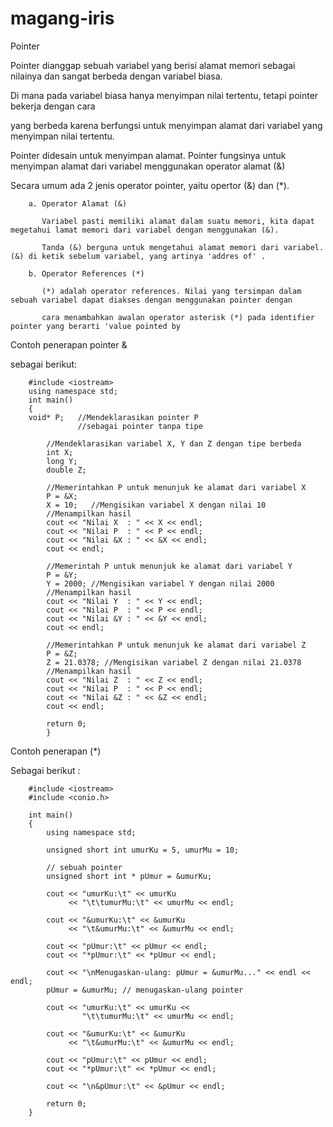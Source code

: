 # magang-iris

Pointer 


Pointer dianggap sebuah variabel yang berisi alamat memori sebagai nilainya dan sangat berbeda dengan variabel biasa. 

Di mana pada variabel biasa hanya menyimpan nilai tertentu, tetapi pointer bekerja dengan cara

yang berbeda karena berfungsi untuk menyimpan alamat dari variabel yang menyimpan nilai tertentu.

Pointer didesain untuk menyimpan alamat. Pointer fungsinya untuk menyimpan alamat dari variabel menggunakan operator alamat (&)

Secara umum ada 2 jenis operator pointer, yaitu opertor (&) dan (*).
        
        a. Operator Alamat (&)
        
           Variabel pasti memiliki alamat dalam suatu memori, kita dapat megetahui lamat memori dari variabel dengan menggunakan (&).
           
           Tanda (&) berguna untuk mengetahui alamat memori dari variabel. (&) di ketik sebelum variabel, yang artinya 'addres of' .
           
        b. Operator References (*)
        
           (*) adalah operator references. Nilai yang tersimpan dalam sebuah variabel dapat diakses dengan menggunakan pointer dengan 
           
           cara menambahkan awalan operator asterisk (*) pada identifier pointer yang berarti 'value pointed by

Contoh penerapan pointer &

sebagai berikut:

        #include <iostream>
        using namespace std;
        int main() 
        {
        void* P;   //Mendeklarasikan pointer P
                   //sebagai pointer tanpa tipe

            //Mendeklarasikan variabel X, Y dan Z dengan tipe berbeda
            int X;
            long Y;
            double Z;

            //Memerintahkan P untuk menunjuk ke alamat dari variabel X
            P = &X;
            X = 10;   //Mengisikan variabel X dengan nilai 10
            //Menampilkan hasil
            cout << "Nilai X  : " << X << endl;
            cout << "Nilai P  : " << P << endl;
            cout << "Nilai &X : " << &X << endl;
            cout << endl;

            //Memerintah P untuk menunjuk ke alamat dari variabel Y
            P = &Y;
            Y = 2000; //Mengisikan variabel Y dengan nilai 2000
            //Menampilkan hasil
            cout << "Nilai Y  : " << Y << endl;
            cout << "Nilai P  : " << P << endl;
            cout << "Nilai &Y : " << &Y << endl;
            cout << endl;

            //Memerintahkan P untuk menunjuk ke alamat dari variabel Z
            P = &Z;
            Z = 21.0378; //Mengisikan variabel Z dengan nilai 21.0378
            //Menampilkan hasil
            cout << "Nilai Z  : " << Z << endl;
            cout << "Nilai P  : " << P << endl;
            cout << "Nilai &Z : " << &Z << endl;
            cout << endl;

            return 0;
            }

Contoh penerapan (*)

Sebagai berikut :
        
        #include <iostream>
        #include <conio.h>

        int main()
        {
            using namespace std;

            unsigned short int umurKu = 5, umurMu = 10;

            // sebuah pointer
            unsigned short int * pUmur = &umurKu;

            cout << "umurKu:\t" << umurKu
                 << "\t\tumurMu:\t" << umurMu << endl;

            cout << "&umurKu:\t" << &umurKu
                 << "\t&umurMu:\t" << &umurMu << endl;

            cout << "pUmur:\t" << pUmur << endl;
            cout << "*pUmur:\t" << *pUmur << endl;

            cout << "\nMenugaskan-ulang: pUmur = &umurMu..." << endl << endl;
            pUmur = &umurMu; // menugaskan-ulang pointer

            cout << "umurKu:\t" << umurKu <<
                    "\t\tumurMu:\t" << umurMu << endl;

            cout << "&umurKu:\t" << &umurKu
                 << "\t&umurMu:\t" << &umurMu << endl;

            cout << "pUmur:\t" << pUmur << endl;
            cout << "*pUmur:\t" << *pUmur << endl;

            cout << "\n&pUmur:\t" << &pUmur << endl;

            return 0;
        }  
